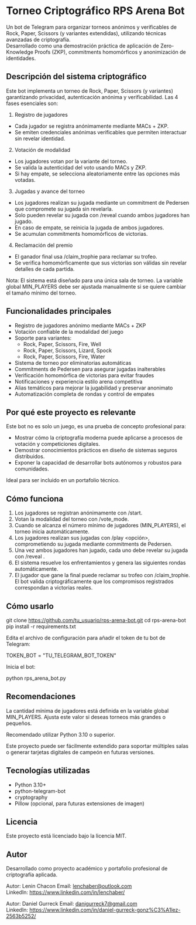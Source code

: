 # Torneo Criptográfico RPS Arena Bot

Un bot de Telegram para organizar torneos anónimos y verificables de Rock, Paper, Scissors (y variantes extendidas), utilizando técnicas avanzadas de criptografía.  
Desarrollado como una demostración práctica de aplicación de Zero-Knowledge Proofs (ZKP), commitments homomórficos y anonimización de identidades.

## Descripción del sistema criptográfico

Este bot implementa un torneo de Rock, Paper, Scissors (y variantes) garantizando privacidad, autenticación anónima y verificabilidad. Las 4 fases esenciales son:

1. Registro de jugadores

- Cada jugador se registra anónimamente mediante MACs + ZKP.
- Se emiten credenciales anónimas verificables que permiten interactuar sin revelar identidad.

2. Votación de modalidad

- Los jugadores votan por la variante del torneo.
- Se valida la autenticidad del voto usando MACs y ZKP.
- Si hay empate, se selecciona aleatoriamente entre las opciones más votadas.

3. Jugadas y avance del torneo

- Los jugadores realizan su jugada mediante un commitment de Pedersen que compromete su jugada sin revelarla.
- Solo pueden revelar su jugada con /reveal <jugada> <nonce> cuando ambos jugadores han jugado.
- En caso de empate, se reinicia la jugada de ambos jugadores.
- Se acumulan commitments homomórficos de victorias.

4. Reclamación del premio

- El ganador final usa /claim_trophie para reclamar su trofeo.
- Se verifica homomórficamente que sus victorias son válidas sin revelar detalles de cada partida.

Nota: El sistema está diseñado para una única sala de torneo. La variable global MIN_PLAYERS debe ser ajustada manualmente si se quiere cambiar el tamaño mínimo del torneo.

## Funcionalidades principales

- Registro de jugadores anónimo mediante MACs + ZKP
- Votación confiable de la modalidad del juego
- Soporte para variantes:
  - Rock, Paper, Scissors, Fire, Well
  - Rock, Paper, Scissors, Lizard, Spock
  - Rock, Paper, Scissors, Fire, Water
- Sistema de torneo por eliminatorias automáticas
- Commitments de Pedersen para asegurar jugadas inalterables
- Verificación homomórfica de victorias para evitar fraudes
- Notificaciones y experiencia estilo arena competitiva
- Alias temáticos para mejorar la jugabilidad y preservar anonimato
- Automatización completa de rondas y control de empates

## Por qué este proyecto es relevante

Este bot no es solo un juego, es una prueba de concepto profesional para:

- Mostrar cómo la criptografía moderna puede aplicarse a procesos de votación y competiciones digitales.
- Demostrar conocimientos prácticos en diseño de sistemas seguros distribuidos.
- Exponer la capacidad de desarrollar bots autónomos y robustos para comunidades.

Ideal para ser incluido en un portafolio técnico.

## Cómo funciona

1. Los jugadores se registran anónimamente con /start.
2. Votan la modalidad del torneo con /vote_mode.
3. Cuando se alcanza el número mínimo de jugadores (MIN_PLAYERS), el torneo inicia automáticamente.
4. Los jugadores realizan sus jugadas con /play <opción>, comprometiendo su jugada mediante commitments de Pedersen.
5. Una vez ambos jugadores han jugado, cada uno debe revelar su jugada con /reveal <jugada> <nonce>.
6. El sistema resuelve los enfrentamientos y genera las siguientes rondas automáticamente.
7. El jugador que gane la final puede reclamar su trofeo con /claim_trophie. El bot valida criptográficamente que los compromisos registrados correspondan a victorias reales.

## Cómo usarlo

git clone https://github.com/tu_usuario/rps-arena-bot.git
cd rps-arena-bot
pip install -r requirements.txt

Edita el archivo de configuración para añadir el token de tu bot de Telegram:

TOKEN_BOT = "TU_TELEGRAM_BOT_TOKEN"

Inicia el bot:

python rps_arena_bot.py

## Recomendaciones

La cantidad mínima de jugadores está definida en la variable global MIN_PLAYERS. Ajusta este valor si deseas torneos más grandes o pequeños.

Recomendado utilizar Python 3.10 o superior.

Este proyecto puede ser fácilmente extendido para soportar múltiples salas o generar tarjetas digitales de campeón en futuras versiones.

## Tecnologías utilizadas

- Python 3.10+
- python-telegram-bot
- cryptography
- Pillow (opcional, para futuras extensiones de imagen)

## Licencia

Este proyecto está licenciado bajo la licencia MIT.

## Autor

Desarrollado como proyecto académico y portafolio profesional de criptografía aplicada.

Autor: Lenin Chacon
Email: lenchaber@outlook.com  
LinkedIn: https://www.linkedin.com/in/lenchaber/

Autor: Daniel Gurreck
Email: danigurreck7@gmail.com  
LinkedIn: https://www.linkedin.com/in/daniel-gurreck-gonz%C3%A1lez-2563b5252/
